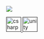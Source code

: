 ![](https://media.discordapp.net/attachments/1042819821311639552/1042829516080418866/Banner.png?width=960&height=219)

<p align="center">
    <p align="left"> <a href="" target="_blank" rel="noreferrer"> <img src="https://media.discordapp.net/attachments/1042819821311639552/1042837526689370112/C.png" alt="csharp" width="40" height="40"/> </a> <a href="" target="_blank" rel="noreferrer"> <img src="https://media.discordapp.net/attachments/1042819821311639552/1042837526999736410/Unity.png" alt="unity" width="40" height="40"/> </a> </p>
</p>
